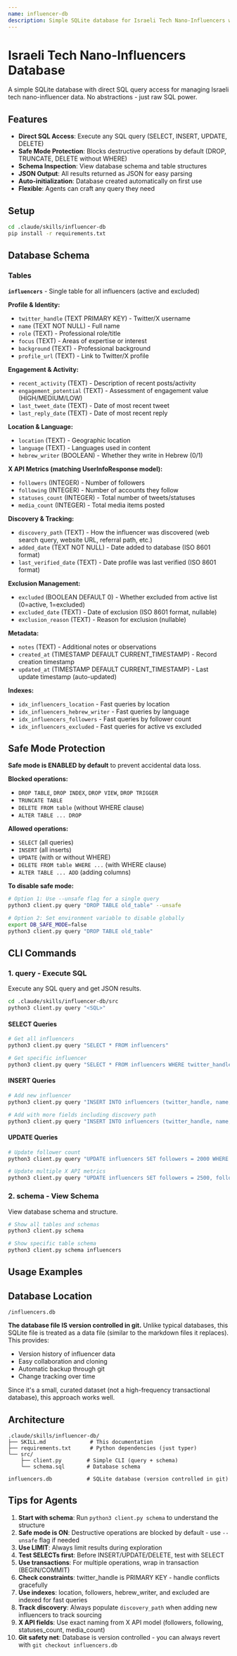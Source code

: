 ```yaml
---
name: influencer-db
description: Simple SQLite database for Israeli Tech Nano-Influencers with direct SQL query access. Execute any SQL query or inspect schema. Flexible and agent-friendly.
---
```


# Israeli Tech Nano-Influencers Database

A simple SQLite database with direct SQL query access for managing Israeli tech nano-influencer data. No abstractions - just raw SQL power.

## Features

- **Direct SQL Access**: Execute any SQL query (SELECT, INSERT, UPDATE, DELETE)
- **Safe Mode Protection**: Blocks destructive operations by default (DROP, TRUNCATE, DELETE without WHERE)
- **Schema Inspection**: View database schema and table structures
- **JSON Output**: All results returned as JSON for easy parsing
- **Auto-initialization**: Database created automatically on first use
- **Flexible**: Agents can craft any query they need

## Setup

```bash
cd .claude/skills/influencer-db
pip install -r requirements.txt
```

## Database Schema

### Tables

**`influencers`** - Single table for all influencers (active and excluded)

**Profile & Identity:**
- `twitter_handle` (TEXT PRIMARY KEY) - Twitter/X username
- `name` (TEXT NOT NULL) - Full name
- `role` (TEXT) - Professional role/title
- `focus` (TEXT) - Areas of expertise or interest
- `background` (TEXT) - Professional background
- `profile_url` (TEXT) - Link to Twitter/X profile

**Engagement & Activity:**
- `recent_activity` (TEXT) - Description of recent posts/activity
- `engagement_potential` (TEXT) - Assessment of engagement value (HIGH/MEDIUM/LOW)
- `last_tweet_date` (TEXT) - Date of most recent tweet
- `last_reply_date` (TEXT) - Date of most recent reply

**Location & Language:**
- `location` (TEXT) - Geographic location
- `language` (TEXT) - Languages used in content
- `hebrew_writer` (BOOLEAN) - Whether they write in Hebrew (0/1)

**X API Metrics (matching UserInfoResponse model):**
- `followers` (INTEGER) - Number of followers
- `following` (INTEGER) - Number of accounts they follow
- `statuses_count` (INTEGER) - Total number of tweets/statuses
- `media_count` (INTEGER) - Total media items posted

**Discovery & Tracking:**
- `discovery_path` (TEXT) - How the influencer was discovered (web search query, website URL, referral path, etc.)
- `added_date` (TEXT NOT NULL) - Date added to database (ISO 8601 format)
- `last_verified_date` (TEXT) - Date profile was last verified (ISO 8601 format)

**Exclusion Management:**
- `excluded` (BOOLEAN DEFAULT 0) - Whether excluded from active list (0=active, 1=excluded)
- `excluded_date` (TEXT) - Date of exclusion (ISO 8601 format, nullable)
- `exclusion_reason` (TEXT) - Reason for exclusion (nullable)

**Metadata:**
- `notes` (TEXT) - Additional notes or observations
- `created_at` (TIMESTAMP DEFAULT CURRENT_TIMESTAMP) - Record creation timestamp
- `updated_at` (TIMESTAMP DEFAULT CURRENT_TIMESTAMP) - Last update timestamp (auto-updated)

**Indexes:**
- `idx_influencers_location` - Fast queries by location
- `idx_influencers_hebrew_writer` - Fast queries by language
- `idx_influencers_followers` - Fast queries by follower count
- `idx_influencers_excluded` - Fast queries for active vs excluded

## Safe Mode Protection

**Safe mode is ENABLED by default** to prevent accidental data loss.

**Blocked operations:**
- `DROP TABLE`, `DROP INDEX`, `DROP VIEW`, `DROP TRIGGER`
- `TRUNCATE TABLE`
- `DELETE FROM table` (without WHERE clause)
- `ALTER TABLE ... DROP`

**Allowed operations:**
- `SELECT` (all queries)
- `INSERT` (all inserts)
- `UPDATE` (with or without WHERE)
- `DELETE FROM table WHERE ...` (with WHERE clause)
- `ALTER TABLE ... ADD` (adding columns)

**To disable safe mode:**

```bash
# Option 1: Use --unsafe flag for a single query
python3 client.py query "DROP TABLE old_table" --unsafe

# Option 2: Set environment variable to disable globally
export DB_SAFE_MODE=false
python3 client.py query "DROP TABLE old_table"
```

## CLI Commands

### 1. query - Execute SQL

Execute any SQL query and get JSON results.

```bash
cd .claude/skills/influencer-db/src
python3 client.py query "<SQL>"
```

#### SELECT Queries

```bash
# Get all influencers
python3 client.py query "SELECT * FROM influencers"

# Get specific influencer
python3 client.py query "SELECT * FROM influencers WHERE twitter_handle = 'oriSomething'"
```

#### INSERT Queries

```bash
# Add new influencer
python3 client.py query "INSERT INTO influencers (twitter_handle, name, location, followers, hebrew_writer, added_date, last_verified_date) VALUES ('test_user', 'Test User', 'Tel Aviv', 1500, 1, '2025-10-26', '2025-10-26')"

# Add with more fields including discovery path
python3 client.py query "INSERT INTO influencers (twitter_handle, name, role, focus, location, language, followers, following, statuses_count, media_count, hebrew_writer, engagement_potential, discovery_path, added_date) VALUES ('example', 'Example User', 'Developer', 'AI/ML', 'Israel', 'Hebrew, English', 2000, 500, 1500, 300, 1, 'HIGH', 'web search: Israeli AI developers', '2025-10-26')"
```

#### UPDATE Queries

```bash
# Update follower count
python3 client.py query "UPDATE influencers SET followers = 2000 WHERE twitter_handle = 'test_user'"

# Update multiple X API metrics
python3 client.py query "UPDATE influencers SET followers = 2500, following = 600, statuses_count = 2000, media_count = 400 WHERE twitter_handle = 'test_user'"
```

### 2. schema - View Schema

View database schema and structure.

```bash
# Show all tables and schemas
python3 client.py schema

# Show specific table schema
python3 client.py schema influencers
```

## Usage Examples

## Database Location

```
/influencers.db
```

**The database file IS version controlled in git.** Unlike typical databases, this SQLite file is treated as a data file (similar to the markdown files it replaces). This provides:
- Version history of influencer data
- Easy collaboration and cloning
- Automatic backup through git
- Change tracking over time

Since it's a small, curated dataset (not a high-frequency transactional database), this approach works well.

## Architecture

```
.claude/skills/influencer-db/
├── SKILL.md              # This documentation
├── requirements.txt      # Python dependencies (just typer)
└── src/
    ├── client.py        # Simple CLI (query + schema)
    └── schema.sql       # Database schema

influencers.db           # SQLite database (version controlled in git)
```

## Tips for Agents

1. **Start with schema**: Run `python3 client.py schema` to understand the structure
2. **Safe mode is ON**: Destructive operations are blocked by default - use `--unsafe` flag if needed
3. **Use LIMIT**: Always limit results during exploration
4. **Test SELECTs first**: Before INSERT/UPDATE/DELETE, test with SELECT
5. **Use transactions**: For multiple operations, wrap in transaction (BEGIN/COMMIT)
6. **Check constraints**: twitter_handle is PRIMARY KEY - handle conflicts gracefully
7. **Use indexes**: location, followers, hebrew_writer, and excluded are indexed for fast queries
8. **Track discovery**: Always populate `discovery_path` when adding new influencers to track sourcing
9. **X API fields**: Use exact naming from X API model (followers, following, statuses_count, media_count)
10. **Git safety net**: Database is version controlled - you can always revert with `git checkout influencers.db`
